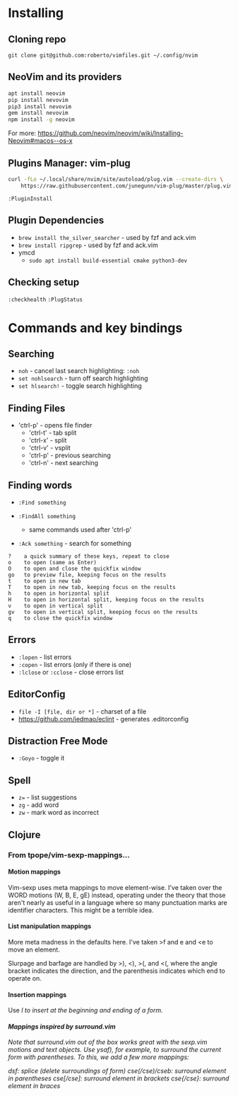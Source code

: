 # Installing

## Cloning repo

`git clone git@github.com:roberto/vimfiles.git ~/.config/nvim`

## NeoVim and its providers

```sh
apt install neovim
pip install nevovim
pip3 install nevovim
gem install nevovim
npm install -g neovim
```

For more: https://github.com/neovim/neovim/wiki/Installing-Neovim#macos--os-x

## Plugins Manager: vim-plug

```sh
curl -fLo ~/.local/share/nvim/site/autoload/plug.vim --create-dirs \
    https://raw.githubusercontent.com/junegunn/vim-plug/master/plug.vim
```

`:PluginInstall`

## Plugin Dependencies

* `brew install the_silver_searcher` - used by fzf and ack.vim
* `brew install ripgrep` - used by fzf and ack.vim
* ymcd
  * `sudo apt install build-essential cmake python3-dev`

## Checking setup

`:checkhealth`
`:PlugStatus`

# Commands and key bindings

## Searching

* `noh` - cancel last search highlighting: `:noh`
* `set nohlsearch` - turn off search highlighting
* `set hlsearch!` - toggle search highlighting

## Finding Files

* 'ctrl-p' - opens file finder
  * 'ctrl-t' - tab split
  * 'ctrl-x' - split
  * 'ctrl-v' - vsplit
  * 'ctrl-p' - previous searching
  * 'ctrl-n' - next searching

## Finding words

* `:Find something`
* `:FindAll something`
  * same commands used after 'ctrl-p'

* `:Ack something` - search for something

```
?    a quick summary of these keys, repeat to close
o    to open (same as Enter)
O    to open and close the quickfix window
go   to preview file, keeping focus on the results
t    to open in new tab
T    to open in new tab, keeping focus on the results
h    to open in horizontal split
H    to open in horizontal split, keeping focus on the results
v    to open in vertical split
gv   to open in vertical split, keeping focus on the results
q    to close the quickfix window
```

## Errors

* `:lopen` - list errors
* `:copen` - list errors (only if there is one)
* `:lclose` or `:cclose` - close errors list

## EditorConfig

* `file -I [file, dir or *]` - charset of a file
* https://github.com/jedmao/eclint - generates .editorconfig

##  Distraction Free Mode

* `:Goyo` - toggle it

## Spell

* `z=` - list suggestions
* `zg` - add word
* `zw` - mark word as incorrect

## Clojure

### From tpope/vim-sexp-mappings...

#### Motion mappings

Vim-sexp uses meta mappings to move element-wise. I've taken over the WORD motions (W, B, E, gE) instead, operating under the theory that those aren't nearly as useful in a language where so many punctuation marks are identifier characters. This might be a terrible idea.

#### List manipulation mappings

More meta madness in the defaults here.
I've taken >f and <f to move a form and >e and <e to move an element.

Slurpage and barfage are handled by >), <), >(, and <(,
where the angle bracket indicates the direction,
and the parenthesis indicates which end to operate on.

#### Insertion mappings

Use <I and >I to insert at the beginning and ending of a form.

#### Mappings inspired by surround.vim

Note that surround.vim out of the box works great with the sexp.vim motions and text objects. Use ysaf), for example, to surround the current form with parentheses. To this, we add a few more mappings:

dsf: splice (delete surroundings of form)
cse(/cse)/cseb: surround element in parentheses
cse[/cse]: surround element in brackets
cse{/cse}: surround element in braces
